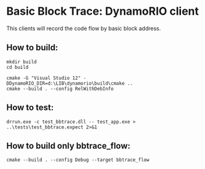 # Basic Block Trace: DynamoRIO client #

This clients will record the code flow by basic block address.

## How to build:

```
mkdir build
cd build

cmake -G "Visual Studio 12" -DDynamoRIO_DIR=d:\LIB\dynamorio\build\cmake ..
cmake --build . --config RelWithDebInfo
```

## How to test:

```
drrun.exe -c test_bbtrace.dll -- test_app.exe > ..\tests\test_bbtrace.expect 2>&1
```

## How to build only **bbtrace_flow**:

```
cmake --build . --config Debug --target bbtrace_flow
```